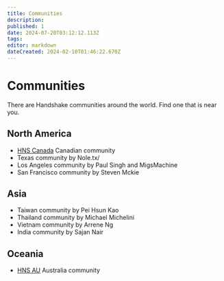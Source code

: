 ```yaml
---
title: Communities
description: 
published: 1
date: 2024-07-20T03:12:12.113Z
tags: 
editor: markdown
dateCreated: 2024-02-10T01:46:22.670Z
---
```


# Communities

There are Handshake communities around the world. Find one that is near you.


## North America
- [HNS Canada](https://hnscanada.ca/) Canadian community
- Texas community by Nole.tx/
- Los Angeles community by Paul Singh and MigsMachine
- San Francisco community by Steven Mckie


## Asia
- Taiwan community by Pei Hsun Kao
- Thailand community by Michael Michelini
- Vietnam community by Arrene Ng
- India community by Sajan Nair


## Oceania

- [HNS AU](/hnsau) Australia community